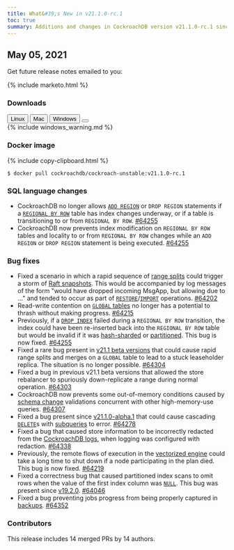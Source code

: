 ```yaml
---
title: What&#39;s New in v21.1.0-rc.1
toc: true
summary: Additions and changes in CockroachDB version v21.1.0-rc.1 since version v21.1.0-beta.5
---
```


## May 05, 2021

Get future release notes emailed to you:

{% include marketo.html %}


### Downloads

<div id="os-tabs" class="filters clearfix">
    <a href="https://binaries.cockroachdb.com/cockroach-v21.1.0-rc.1.linux-amd64.tgz"><button id="linux" class="filter-button" data-scope="linux" data-eventcategory="linux-binary-release-notes">Linux</button></a>
    <a href="https://binaries.cockroachdb.com/cockroach-v21.1.0-rc.1.darwin-10.9-amd64.tgz"><button id="mac" class="filter-button" data-scope="mac" data-eventcategory="mac-binary-release-notes">Mac</button></a>
    <a href="https://binaries.cockroachdb.com/cockroach-v21.1.0-rc.1.windows-6.2-amd64.zip"><button id="windows" class="filter-button" data-scope="windows" data-eventcategory="windows-binary-release-notes">Windows</button></a>
    <a href="https://binaries.cockroachdb.com/cockroach-v21.1.0-rc.1.src.tgz"><button id="source" class="filter-button" data-scope="source" data-eventcategory="source-release-notes"></a>
</div>

<section class="filter-content" data-scope="windows">
{% include windows_warning.md %}
</section>

### Docker image

{% include copy-clipboard.html %}
~~~shell
$ docker pull cockroachdb/cockroach-unstable:v21.1.0-rc.1
~~~


### SQL language changes

- CockroachDB no longer allows [`ADD REGION`](../v21.1/add-region.html) or `DROP REGION` statements if a [`REGIONAL BY ROW`](../v21.1/multiregion-overview.html) table has index changes underway, or if a table is transitioning to or from `REGIONAL BY ROW`. [#64255][#64255]
- CockroachDB now prevents index modification on `REGIONAL BY ROW` tables and locality to or from `REGIONAL BY ROW` changes while an `ADD REGION` or `DROP REGION` statement is being executed. [#64255][#64255]

### Bug fixes

- Fixed a scenario in which a rapid sequence of [range splits](../v21.1/architecture/distribution-layer.html#range-splits) could trigger a storm of [Raft snapshots](../v21.1/architecture/replication-layer.html#snapshots). This would be accompanied by log messages of the form "would have dropped incoming MsgApp, but allowing due to ..." and tended to occur as part of [`RESTORE`](../v21.1/restore.html)/[`IMPORT`](../v21.1/import.html) operations. [#64202][#64202]
- Read-write contention on [`GLOBAL` tables](../v21.1/multiregion-overview.html) no longer has a potential to thrash without making progress. [#64215][#64215]
- Previously, if a [`DROP INDEX`](../v21.1/drop-index.html) failed during a `REGIONAL BY ROW` transition, the index could have been re-inserted back into the `REGIONAL BY ROW` table but would be invalid if it was [hash-sharded](../v21.1/hash-sharded-indexes.html) or [partitioned](../v21.1/multiregion-overview.html). This bug is now fixed. [#64255][#64255]
- Fixed a rare bug present in [v21.1 beta versions](index.html#testing-releases) that could cause rapid range splits and merges on a `GLOBAL` table to lead to a stuck leaseholder replica. The situation is no longer possible. [#64304][#64304]
- Fixed a bug in previous v21.1 beta versions that allowed the store rebalancer to spuriously down-replicate a range during normal operation. [#64303][#64303]
- CockroachDB now prevents some out-of-memory conditions caused by [schema change](../v21.1/online-schema-changes.html) validations concurrent with other high-memory-use queries. [#64307][#64307]
- Fixed a bug present since [v21.1.0-alpha.1](v21.1.0-alpha.1.html) that could cause cascading [`DELETE`](../v21.1/delete.html)s with [subqueries](../v21.1/subqueries.html) to error. [#64278][#64278]
- Fixed a bug that caused store information to be incorrectly redacted from the [CockroachDB logs](../v21.1/debug-and-error-logs.html), when logging was configured with redaction. [#64338][#64338]
- Previously, the remote flows of execution in the [vectorized engine](../v21.1/vectorized-execution.html) could take a long time to shut down if a node participating in the plan died. This bug is now fixed. [#64219][#64219]
- Fixed a correctness bug that caused partitioned index scans to omit rows when the value of the first index column was [`NULL`](../v21.1/null-handling.html). This bug was present since [v19.2.0](v19.2.0.html). [#64046][#64046]
- Fixed a bug preventing jobs progress from being properly captured in [backups](../v21.1/backup.html). [#64352][#64352]

### Contributors

This release includes 14 merged PRs by 14 authors.

[#64046]: https://github.com/cockroachdb/cockroach/pull/64046
[#64202]: https://github.com/cockroachdb/cockroach/pull/64202
[#64215]: https://github.com/cockroachdb/cockroach/pull/64215
[#64219]: https://github.com/cockroachdb/cockroach/pull/64219
[#64255]: https://github.com/cockroachdb/cockroach/pull/64255
[#64278]: https://github.com/cockroachdb/cockroach/pull/64278
[#64303]: https://github.com/cockroachdb/cockroach/pull/64303
[#64304]: https://github.com/cockroachdb/cockroach/pull/64304
[#64307]: https://github.com/cockroachdb/cockroach/pull/64307
[#64338]: https://github.com/cockroachdb/cockroach/pull/64338
[#64352]: https://github.com/cockroachdb/cockroach/pull/64352

